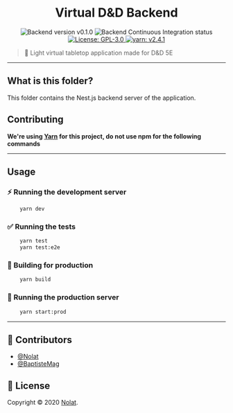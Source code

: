 <p align="center">
  <h1 align="center">Virtual D&D Backend</h1>
</p>

<p align="center">
  <img alt="Backend version v0.1.0" src="https://img.shields.io/static/v1?label=backend%20version&message=v0.1.0&color=black&style=for-the-badge">
  <img alt="Backend Continuous Integration status" src="https://img.shields.io/github/workflow/status/Nolat/virtual-dnd/ci-backend?label=BACKEND%20CI&style=for-the-badge">
  <a href="https://github.com/Nolat/virtual-dnd/blob/main/LICENSE" target="_blank">
    <img alt="License: GPL-3.0" src="https://img.shields.io/github/license/Nolat/virtual-dnd?color=33CC12&style=for-the-badge" target="_blank" />
  </a>
  <a href="https://yarnpkg.com/" target="_blank">
    <img alt="yarn: v2.4.1" src="https://img.shields.io/static/v1?label=yarn&message=v2.4.1&color=blue&style=for-the-badge" target="_blank" />
  </a>
</p>

> 🎲 Light virtual tabletop application made for D&D 5E

---

## What is this folder?

This folder contains the Nest.js backend server of the application.

## Contributing

**We're using [Yarn](https://yarnpkg.com/) for this project, do not use npm for the following commands**

---

## Usage

### ⚡️ Running the development server

```bash
    yarn dev
```

### ✅ Running the tests

```bash
    yarn test
    yarn test:e2e
```

### 👷 Building for production

```bash
    yarn build
```

### 🚀 Running the production server

```bash
    yarn start:prod
```

---

## 👥 Contributors

- [@Nolat](https://github.com/Nolat)
- [@BaptisteMag](https://github.com/BaptisteMag)

## 📝 License

Copyright © 2020 [Nolat](https://github.com/Nolat/virtual-dnd/blob/main/LICENSE).
